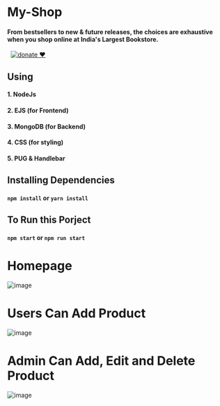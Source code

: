 # My-Shop
#### From bestsellers to new &amp; future releases, the choices are exhaustive when you shop online at India's Largest Bookstore.
<a href="https://npmjs.org/package/bcryptjs"><img src="https://img.shields.io/npm/dm/bcryptjs.svg" alt=""></a> <a href="https://npmjs.org/package/bcryptjs"><img src="https://img.shields.io/npm/v/bcryptjs.svg" alt=""></a> <a href="/"><img alt="donate ❤" src="https://img.shields.io/badge/donate-❤-ff2244.svg"></a>
## Using 
#### 1. NodeJs 
#### 2. EJS (for Frontend)
#### 3. MongoDB (for Backend)
#### 4. CSS (for styling)
#### 5. PUG & Handlebar 

## Installing Dependencies

#### ``npm install`` or ``yarn install``

## To Run this Porject

#### ``npm start`` or ``npm run start`` 


# Homepage

![image](https://user-images.githubusercontent.com/125430379/224316624-21b3edd0-31ad-4474-be26-17a92309ad79.png)

# Users Can Add Product

![image](https://user-images.githubusercontent.com/125430379/224316742-5a5ac184-4bf6-4024-9a14-9d31d7d4a362.png)


# Admin Can Add, Edit and Delete Product 

![image](https://user-images.githubusercontent.com/125430379/224317470-5f5b4849-87a8-4516-959f-2c9317fd3e4b.png)

